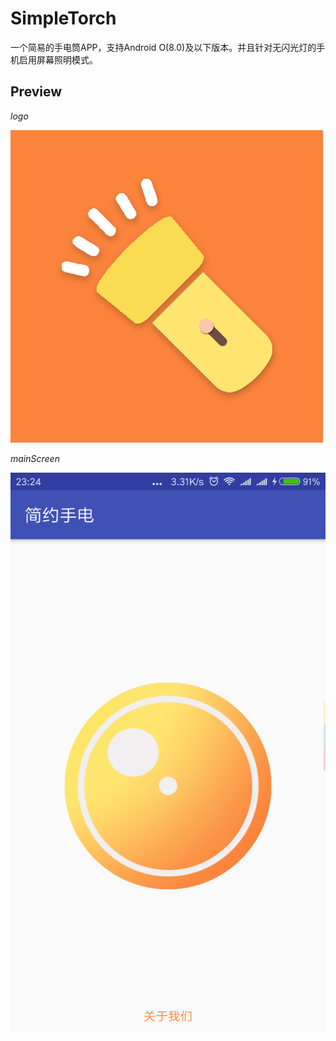 # SimpleTorch
一个简易的手电筒APP，支持Android O(8.0)及以下版本。并且针对无闪光灯的手机启用屏幕照明模式。

## Preview

*logo*

![logo](https://github.com/djzhao627/SimpleTorch/blob/master/app/src/main/res/drawable-xhdpi/logo.png)


*mainScreen*

![mainScreen](https://github.com/djzhao627/SimpleTorch/blob/master/Preview/mainScreen.png)
